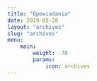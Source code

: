 ```yaml
---
title: "Opowiadania"
date: 2019-05-28
layout: "archives"
slug: "archives"
menu:
    main:
        weight: -70
        params: 
            icon: archives
---
```

